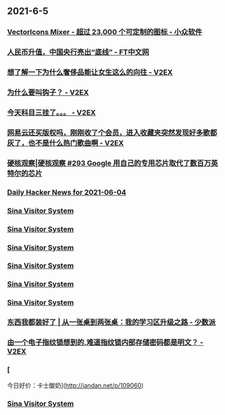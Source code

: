 
## 2021-6-5

### [VectorIcons Mixer - 超过 23,000 个可定制的图标 - 小众软件](https://www.appinn.com/vectoricons-mixer/)

### [人民币升值，中国央行亮出“底线” - FT中文网](http://www.ftchinese.com/story/001092727)

### [想了解一下为什么奢侈品能让女生这么的向往 - V2EX](https://www.v2ex.com/t/781448)

### [为什么要叫钩子？ - V2EX](https://www.v2ex.com/t/781410)

### [今天科目三挂了。。。 - V2EX](https://www.v2ex.com/t/781375)

### [网易云还买版权吗，刚刚收了个会员，进入收藏夹突然发现好多歌都灰了，也不是什么热门歌曲啊 - V2EX](https://www.v2ex.com/t/781317)

### [硬核观察|硬核观察 #293 Google 用自己的专用芯片取代了数百万英特尔的芯片](https://linux.cn/article-13458-1.html?utm_source=rss&utm_medium=rss)

### [Daily Hacker News for 2021-06-04](https://www.daemonology.net/hn-daily/2021-06-04.html)

### [Sina Visitor System](https://weibo.com/1402400261/KiJBF2eJs)

### [Sina Visitor System](https://weibo.com/1402400261/KiJB9Djto)

### [Sina Visitor System](https://weibo.com/1715118170/KiKopjGhy)

### [Sina Visitor System](https://weibo.com/1715118170/KiK02sxUQ)

### [Sina Visitor System](https://weibo.com/1715118170/KiJBEETXF)

### [Sina Visitor System](https://weibo.com/1642628345/KiJoWDAlW)

### [东西我都装好了 | 从一张桌到两张桌：我的学习区升级之路 - 少数派](https://sspai.com/post/66918)

### [由一个电子指纹锁想到的,难道指纹锁内部存储密码都是明文？ - V2EX](https://www.v2ex.com/t/781468)

### [
今日好价：卡士酸奶](http://jandan.net/p/109060)

### [Sina Visitor System](https://weibo.com/1715118170/KiKMUr5L3)